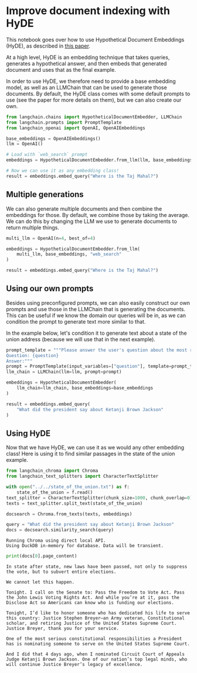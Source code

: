 # Improve document indexing with HyDE
This notebook goes over how to use Hypothetical Document Embeddings (HyDE), as described in [this paper](https://arxiv.org/abs/2212.10496). 

At a high level, HyDE is an embedding technique that takes queries, generates a hypothetical answer, and then embeds that generated document and uses that as the final example. 

In order to use HyDE, we therefore need to provide a base embedding model, as well as an LLMChain that can be used to generate those documents. By default, the HyDE class comes with some default prompts to use (see the paper for more details on them), but we can also create our own.


```python
from langchain.chains import HypotheticalDocumentEmbedder, LLMChain
from langchain.prompts import PromptTemplate
from langchain_openai import OpenAI, OpenAIEmbeddings
```


```python
base_embeddings = OpenAIEmbeddings()
llm = OpenAI()
```




```python
# Load with `web_search` prompt
embeddings = HypotheticalDocumentEmbedder.from_llm(llm, base_embeddings, "web_search")
```


```python
# Now we can use it as any embedding class!
result = embeddings.embed_query("Where is the Taj Mahal?")
```

## Multiple generations
We can also generate multiple documents and then combine the embeddings for those. By default, we combine those by taking the average. We can do this by changing the LLM we use to generate documents to return multiple things.


```python
multi_llm = OpenAI(n=4, best_of=4)
```


```python
embeddings = HypotheticalDocumentEmbedder.from_llm(
    multi_llm, base_embeddings, "web_search"
)
```


```python
result = embeddings.embed_query("Where is the Taj Mahal?")
```

## Using our own prompts
Besides using preconfigured prompts, we can also easily construct our own prompts and use those in the LLMChain that is generating the documents. This can be useful if we know the domain our queries will be in, as we can condition the prompt to generate text more similar to that.

In the example below, let's condition it to generate text about a state of the union address (because we will use that in the next example).


```python
prompt_template = """Please answer the user's question about the most recent state of the union address
Question: {question}
Answer:"""
prompt = PromptTemplate(input_variables=["question"], template=prompt_template)
llm_chain = LLMChain(llm=llm, prompt=prompt)
```


```python
embeddings = HypotheticalDocumentEmbedder(
    llm_chain=llm_chain, base_embeddings=base_embeddings
)
```


```python
result = embeddings.embed_query(
    "What did the president say about Ketanji Brown Jackson"
)
```

## Using HyDE
Now that we have HyDE, we can use it as we would any other embedding class! Here is using it to find similar passages in the state of the union example.


```python
from langchain_chroma import Chroma
from langchain_text_splitters import CharacterTextSplitter

with open("../../state_of_the_union.txt") as f:
    state_of_the_union = f.read()
text_splitter = CharacterTextSplitter(chunk_size=1000, chunk_overlap=0)
texts = text_splitter.split_text(state_of_the_union)
```


```python
docsearch = Chroma.from_texts(texts, embeddings)

query = "What did the president say about Ketanji Brown Jackson"
docs = docsearch.similarity_search(query)
```

    Running Chroma using direct local API.
    Using DuckDB in-memory for database. Data will be transient.
    


```python
print(docs[0].page_content)
```

    In state after state, new laws have been passed, not only to suppress the vote, but to subvert entire elections. 
    
    We cannot let this happen. 
    
    Tonight. I call on the Senate to: Pass the Freedom to Vote Act. Pass the John Lewis Voting Rights Act. And while you’re at it, pass the Disclose Act so Americans can know who is funding our elections. 
    
    Tonight, I’d like to honor someone who has dedicated his life to serve this country: Justice Stephen Breyer—an Army veteran, Constitutional scholar, and retiring Justice of the United States Supreme Court. Justice Breyer, thank you for your service. 
    
    One of the most serious constitutional responsibilities a President has is nominating someone to serve on the United States Supreme Court. 
    
    And I did that 4 days ago, when I nominated Circuit Court of Appeals Judge Ketanji Brown Jackson. One of our nation’s top legal minds, who will continue Justice Breyer’s legacy of excellence.
    


```python

```
